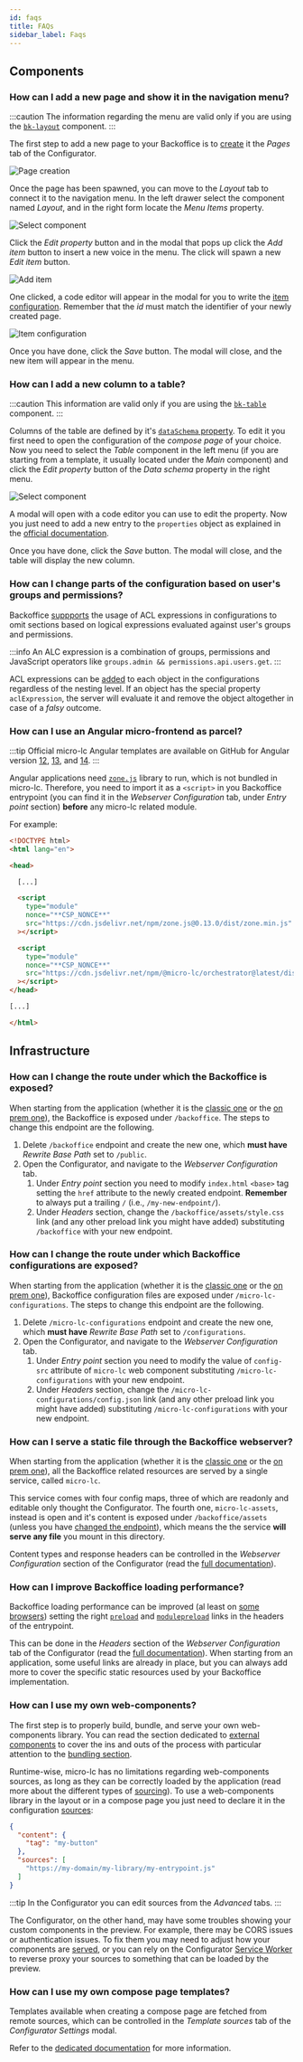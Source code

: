 ```yaml
---
id: faqs
title: FAQs
sidebar_label: Faqs
---
```

## Components

### How can I add a new page and show it in the navigation menu?

:::caution
The information regarding the menu are valid only if you are using the
[`bk-layout`](/business_suite/backoffice/60_components/380_layout.md) component.
:::

The first step to add a new page to your Backoffice is to [create](./20_structure.md#create-new-page) it the _Pages_
tab of the Configurator.

![Page creation](./img/faqs_add-new-menu-item_page-creation.png)

Once the page has been spawned, you can move to the _Layout_ tab to connect it to the navigation menu. In the left drawer
select the component named _Layout_, and in the right form locate the _Menu Items_ property.

![Select component](./img/faqs_add-new-menu-item_select-component.png)

Click the _Edit property_ button and in the modal that pops up click the _Add item_ button to insert a new voice in the
menu. The click will spawn a new _Edit item_ button.

![Add item](./img/faqs_add-new-menu-item_add-item.png)

One clicked, a code editor will appear in the modal for you to write the 
[item configuration](/business_suite/backoffice/60_components/380_layout.md#application). Remember
that the _id_ must match the identifier of your newly created page.

![Item configuration](./img/faqs_add-new-menu-item_item-configuration.png)

Once you have done, click the _Save_ button. The modal will close, and the new item will appear in the menu.

### How can I add a new column to a table?

:::caution
This information are valid only if you are using the
[`bk-table`](/business_suite/backoffice/60_components/510_table.md) component.
:::

Columns of the table are defined by it's 
[`dataSchema` property](/business_suite/backoffice/30_page_layout.md#data-schema). To edit
it you first need to open the configuration of the _compose page_ of your choice. Now you need to select the _Table_
component in the left menu (if you are starting from a template, it usually located under the _Main_ component) and click the _Edit property_ button of the _Data schema_ property in the right menu.

![Select component](./img/faqs_add-new-column_select-component.png)

A modal will open with a code editor you can use to edit the property. Now you just need to add a new entry to the
`properties` object as explained in the 
[official documentation](/business_suite/backoffice/30_page_layout.md#data-schema).

Once you have done, click the _Save_ button. The modal will close, and the table will display the new column.


### How can I change parts of the configuration based on user's groups and permissions?

Backoffice [suppports](https://micro-lc.io/add-ons/backend/middleware#acl-application) the usage of ACL expressions in configurations to omit sections based on logical expressions evaluated against user's groups and permissions.

:::info
An ALC expression is a combination of groups, permissions and JavaScript operators like `groups.admin && permissions.api.users.get`.
:::

ACL expressions can be [added](./20_structure.md#acl-expression) to each object in the configurations regardless of the nesting level. If an object has the special property `aclExpression`, the server will evaluate it and remove the object altogether in case of a *falsy* outcome.

### How can I use an Angular micro-frontend as parcel?

:::tip
Official micro-lc Angular templates are available on GitHub for Angular version [12](https://github.com/micro-lc/angular12-template),
[13](https://github.com/micro-lc/angular13-template), and [14](https://github.com/micro-lc/angular14-template).
:::

Angular applications need [`zone.js`](https://github.com/angular/angular/tree/main/packages/zone.js) library to run, which
is not bundled in micro-lc. Therefore, you need to import it as a `<script>` in you Backoffice entrypoint (you can find it
in the _Webserver Configuration_ tab, under _Entry point_ section) **before** any micro-lc related module.

For example:

```html
<!DOCTYPE html>
<html lang="en">

<head>

  [...]

  <script
    type="module"
    nonce="**CSP_NONCE**"
    src="https://cdn.jsdelivr.net/npm/zone.js@0.13.0/dist/zone.min.js"
  ></script>

  <script
    type="module"
    nonce="**CSP_NONCE**"
    src="https://cdn.jsdelivr.net/npm/@micro-lc/orchestrator@latest/dist/micro-lc.production.js"
  ></script>
</head>

[...]

</html>
```

## Infrastructure

### How can I change the route under which the Backoffice is exposed?

When starting from the application (whether it is the 
[classic one](../../runtime_suite_applications/backoffice/overview) or the
[on prem one](../../runtime_suite_applications/backoffice-on-prem/overview)), the Backoffice is exposed
under `/backoffice`. The steps to change this endpoint are the following.

1. Delete `/backoffice` endpoint and create the new one, which **must have** _Rewrite Base Path_ set to `/public`.
2. Open the Configurator, and navigate to the _Webserver Configuration_ tab.
   1. Under _Entry point_ section you need to modify `index.html` `<base>` tag setting the `href` attribute to the newly created endpoint. **Remember** to always put a trailing `/` (i.e., `/my-new-endpoint/`).
   2. Under _Headers_ section, change the `/backoffice/assets/style.css` link (and any other preload link you might have added) substituting `/backoffice` with your new endpoint.

### How can I change the route under which Backoffice configurations are exposed?

When starting from the application (whether it is the 
[classic one](../../runtime_suite_applications/backoffice/overview) or the
[on prem one](../../runtime_suite_applications/backoffice-on-prem/overview)), Backoffice configuration
files are exposed under `/micro-lc-configurations`. The steps to change this endpoint are the following.

1. Delete `/micro-lc-configurations` endpoint and create the new one, which **must have** _Rewrite Base Path_ set to `/configurations`.
2. Open the Configurator, and navigate to the _Webserver Configuration_ tab.
   1. Under _Entry point_ section you need to modify the value of `config-src` attribute of `micro-lc` web component substituting `/micro-lc-configurations` with your new endpoint.
   2. Under _Headers_ section, change the `/micro-lc-configurations/config.json` link (and any other preload link you might have added) substituting `/micro-lc-configurations` with your new endpoint.

### How can I serve a static file through the Backoffice webserver?

When starting from the application (whether it is the 
[classic one](../../runtime_suite_applications/backoffice/overview) or the
[on prem one](../../runtime_suite_applications/backoffice-on-prem/overview)), all the Backoffice related
resources are served by a single service, called `micro-lc`. 

This service comes with four config maps, three of which are readonly and editable only thought the Configurator. The
fourth one, `micro-lc-assets`, instead is open and it's content is exposed under `/backoffice/assets` (unless you
have [changed the endpoint](#how-can-i-change-the-route-under-which-the-backoffice-is-exposed)), which means the the
service **will serve any file** you mount in this directory.

Content types and response headers can be controlled in the _Webserver Configuration_ section of the Configurator (read
the [full documentation](https://micro-lc.io/add-ons/backend/middleware#service-configuration)).

### How can I improve Backoffice loading performance?

Backoffice loading performance can be improved (al least on [some browsers](https://caniuse.com/link-rel-preload)) setting
the right [`preload`](https://developer.mozilla.org/en-US/docs/Web/HTML/Attributes/rel/preload) and
[`modulepreload`](https://developer.mozilla.org/en-US/docs/Web/HTML/Attributes/rel/modulepreload) links in the headers
of the entrypoint.

This can be done in the _Headers_ section of the _Webserver Configuration_ tab of the Configurator (read
the [full documentation](https://micro-lc.io/add-ons/backend/middleware/#headers)). When starting from an application,
some useful links are already in place, but you can always add more to cover the specific static resources used by your
Backoffice implementation.

### How can I use my own web-components?

The first step is to properly build, bundle, and serve your own web-components library. You can read the section dedicated
to [external components](./60_external_components/10_summary.md) to cover the ins and outs of the process with
particular attention to the [bundling section](./60_external_components/30_bundling.md).

Runtime-wise, micro-lc has no limitations regarding web-components sources, as long as they can be correctly loaded by the
application (read more about the different types of [sourcing](./60_external_components/10_summary.md#sourcing)). To use
a web-components library in the layout or in a compose page you just need to declare it in the configuration
[sources](https://micro-lc.io/docs/guides/applications/compose#plugin-configuration):

```json
{
  "content": {
    "tag": "my-button"
  },
  "sources": [
    "https://my-domain/my-library/my-entrypoint.js"
  ]
}
```

:::tip
In the Configurator you can edit sources from the _Advanced_ tabs.
:::

The Configurator, on the other hand, may have some troubles showing your custom components in the preview. For example,
there may be CORS issues or authentication issues. To fix them you may need to adjust how your components are
[served](./60_external_components/10_summary.md#sourcing), or you can rely on the Configurator
[Service Worker](./40_configurator_settings.md#source-maps) to reverse proxy your sources to something that can be loaded
by the preview.

### How can I use my own compose page templates?

Templates available when creating a compose page are fetched from remote sources, which can be controlled in the
_Template sources_ tab of the _Configurator Settings_ modal.

Refer to the [dedicated documentation](./40_configurator_settings.md#template-sources) for more information.
